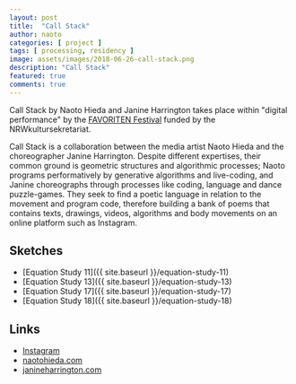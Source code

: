 ```yaml
---
layout: post
title:  "Call Stack"
author: naoto
categories: [ project ]
tags: [ processing, residency ]
image: assets/images/2018-06-26-call-stack.png
description: "Call Stack"
featured: true
comments: true
---
```


Call Stack by Naoto Hieda and Janine Harrington takes place within "digital performance" by the <a href="http://www.favoriten-festival.de/" target="_blank">FAVORITEN Festival</a> funded by the NRWkultursekretariat.

Call Stack is a collaboration between the media artist Naoto Hieda and the choreographer Janine Harrington. Despite different expertises, their common ground is geometric structures and algorithmic processes; Naoto programs performatively by generative algorithms and live-coding, and Janine choreographs through processes like coding, language and dance puzzle-games. They seek to find a poetic language in relation to the movement and program code, therefore building a bank of poems that contains texts, drawings, videos, algorithms and body movements on an online platform such as Instagram.

Sketches
--------

* [Equation Study 11]({{ site.baseurl }}/equation-study-11)
* [Equation Study 13]({{ site.baseurl }}/equation-study-13)
* [Equation Study 17]({{ site.baseurl }}/equation-study-17)
* [Equation Study 18]({{ site.baseurl }}/equation-study-18)

Links
--------

* <a href="https://www.instagram.com/call.stack/" target="_blank">Instagram</a>
* <a href="http://naotohieda.com" target="_blank">naotohieda.com</a>
* <a href="http://janineharrington.com" target="_blank">janineharrington.com</a>
